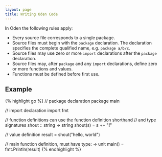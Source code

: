 ```yaml
---
layout: page
title: Writing Oden Code
---
```


In Oden the following rules apply:

* Every source file corresponds to a single package.
* Source files must begin with the `package` declaration. The declaration
  specifies the complete qualified name, e.g. `package a/b/c`.
* Source files may use zero or more `import` declarations after the `package`
  declaration.
* Source files may, after `package` and any `import` declarations, define zero
  or more functions and values.
* Functions must be defined before first use.

## Example

{% highlight go %}
// package declaration
package main

// import declaration
import fmt

// function definitions can use the function definition shorthand
// and type signatures
shout :: string -> string
shout(s) = s ++ "!"

// value definition
result = shout("hello, world")

// main function definition, must have type: -> unit
main() = fmt.Println(result)
{% endhighlight %}
